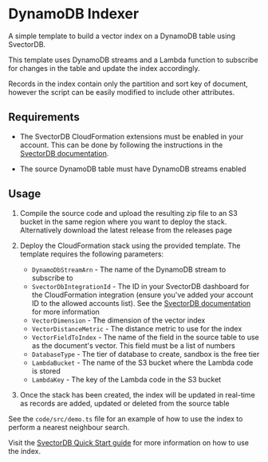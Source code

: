 # DynamoDB Indexer

A simple template to build a vector index on a DynamoDB table using SvectorDB. 

This template uses DynamoDB streams and a Lambda function to subscribe for changes in the table and update the index accordingly.

Records in the index contain only the partition and sort key of document, however the script can be easily modified to include other attributes.

## Requirements

* The SvectorDB CloudFormation extensions must be enabled in your account. This can be done by following the instructions in the [SvectorDB documentation](https://www.svectordb.com/docs/Integrations/CloudFormation/getting-started).

* The source DynamoDB table must have DynamoDB streams enabled

## Usage

1. Compile the source code and upload the resulting zip file to an S3 bucket in the same region where you want to deploy the stack. Alternatively download the latest release from the releases page

2. Deploy the CloudFormation stack using the provided template. The template requires the following parameters:

    * `DynamoDbStreamArn` - The name of the DynamoDB stream to subscribe to
    * `SvectorDbIntegrationId` - The ID in your SvectorDB dashboard for the CloudFormation integration (ensure you've added your account ID to the allowed accounts list). See the [SvectorDB documentation](https://www.svectordb.com/docs/Integrations/CloudFormation/getting-started) for more information
    * `VectorDimension` - The dimension of the vector index
    * `VectorDistanceMetric` - The distance metric to use for the index
    * `VectorFieldToIndex` - The name of the field in the source table to use as the document's vector. This field must be a list of numbers
    * `DatabaseType` - The tier of database to create, sandbox is the free tier
    * `LambdaBucket` - The name of the S3 bucket where the Lambda code is stored
    * `LambdaKey` - The key of the Lambda code in the S3 bucket

3. Once the stack has been created, the index will be updated in real-time as records are added, updated or deleted from the source table

See the `code/src/demo.ts` file for an example of how to use the index to perform a nearest neighbour search.

Visit the [SvectorDB Quick Start guide](https://www.svectordb.com/docs) for more information on how to use the index.